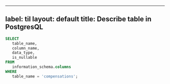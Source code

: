
---
label: til
layout: default
title: Describe table in PostgresQL 
---
```sql
SELECT 
   table_name, 
   column_name, 
   data_type,
   is_nullable
FROM 
   information_schema.columns
WHERE 
   table_name = 'compensations';
```

